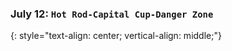 ### July 12:  **`Hot Rod-Capital Cup-Danger Zone`**
{: style="text-align: center; vertical-align: middle;"}
